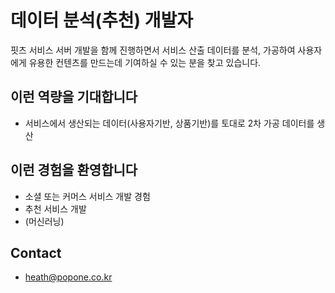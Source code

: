 # 데이터 분석(추천) 개발자
핏츠 서비스 서버 개발을 함께 진행하면서 서비스 산출 데이터를 분석, 가공하여 사용자에게 유용한 컨텐츠를 만드는데 기여하실 수 있는 분을 찾고 있습니다.

## 이런 역량을 기대합니다
- 서비스에서 생산되는 데이터(사용자기반, 상품기반)를 토대로 2차 가공 데이터를 생산

## 이런 경험을 환영합니다
- 소셜 또는 커머스 서비스 개발 경험
- 추천 서비스 개발
- (머신러닝)

## Contact
- heath@popone.co.kr
